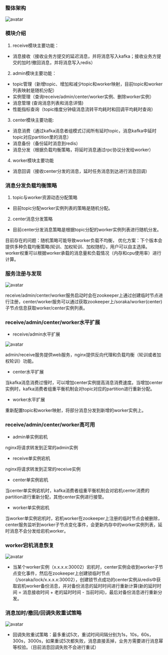 ### 整体架构
![avatar](../images/Architecture.png)


### 模块介绍
1. receive模块主要功能：
- 消息接收（接收业务方提交的延迟消息，并将消息写入kafka；接收业务方提交的加时/撤回消息，并将消息写入redis） 
2. admin模块主要功能：
- topic管理（新增topic、增加和减少topic和worker映射，目前topic和worker列表映射是随机分配）
- 实例管理（查询receive/admin/center/worker实例、删除worker实例）
- 消息管理 (查询消息列表和消息详情)
- 性能指标查询（topic维度分钟级消息流转平均耗时和回调平均耗时查询）
3. center模块主要功能:
- 消息消费（通过kafka消息者组模式订阅所有延时topic，消息kafka中延时topic对应partition里的消息）
- 消息备份（备份延时消息到redis）
- 消息分发（根据负载均衡策略，将延时消息通过rpc协议分发给worker）
4. worker模块主要功能 
- 消息回调（接收center分发的消息，延时任务消息到达进行消息回调）

### 消息分发负载均衡策略
1. topic与worker资源动态分配策略
- 目前topic分配worker实例列表的策略是随机分配。
2. center消息分发策略
- 目前center分发消息策略是根据topic分配的worker实例列表进行随机分发。

目前存在的问题：随机策略可能导致worker负载不均衡，
优化方案：下个版本会提供多种负载均衡策略(轮训、加权轮训、加权随机)，用户可以自主选择。worker权重可以根据worker承载的消息量和负载情况（内存和cpu使用率）进行计算。

### 服务注册与发现
![avatar](images/Discovery.png)

receive/admin/center/worker服务启动时会在zookeeper上通过创建临时节点进行注册，center/worker服务可以通过获取zookeeper上/soraka/worker(center)子节点信息获取worker/center实例列表。


### receive/admin/center/worker水平扩展

- receive/admin水平扩展

![avatar](images/Scale-out.png)

admin/receive服务提供web服务，nginx提供反向代理和负载均衡（轮训或者加权轮训）功能。
- center水平扩展

当kafka消息消费过慢时，可以增加center实例提高消息消费速度。当增加center实例时，kafka消费者组重平衡机制会对topic对应的partition进行重新分配。
- worker水平扩展

重新配置topic和worker映射，将部分消息分发到新增的worker实例上。

### receive/admin/center/worker高可用
- admin单实例宕机

nginx将请求转发到正常的admin实例

- receive单实例宕机

nginx将请求转发到正常的receive实例

- center单实例宕机

当center单实例宕机时，kafka消费者组重平衡机制会对宕机center消费的partition进行重新分配，其他center实例进行接管。

- worker单实例宕机

当worker单实例宕机时，宕机worker在zookeeper上注册的临时节点会被删除，center服务监听到worker子节点变化事件，会更新内存中的worker实例列表，延时消息不会分发给宕机worker。


### worker宕机消息恢复
![avatar](images/Discovery.png)

- 当某个worker实例（x.x.x.x:30002）宕机时，center实例会收到worker子节点变化事件，然后在zookeeper上创建锁临时节点（/soraka/lock/x.x.x.x:30002），创建锁节点成功的center实例从redis中获取宕机worker备份消息，并对备份消息的延时时间进行重新计算(新的延时时间 = 消息接收时间 + 老的延时时间 - 当前时间)，最后对备份消息进行重新分发。

### 消息加时/撤回/回调失败重试策略
![avatar](images/CallbackProcess.png)

- 回调失败重试策略：最多重试5次，重试时间间隔分别为1s，10s，60s，300s，3000s，如果重试5次都失败，消息直接丢掉，业务方需要进行消息幂等校验。（目前消息回调失败不会进行重试）

